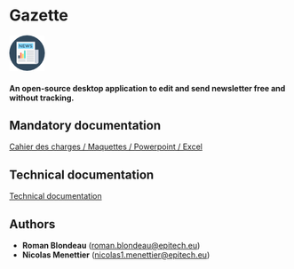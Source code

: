 # Gazette

![logo](Misc/newspaper.png)

#### An open-source desktop application to edit and send newsletter free and without tracking.

## Mandatory documentation

[Cahier des charges / Maquettes / Powerpoint / Excel](Doc/README.md)

## Technical documentation

[Technical documentation](Sources/README.md)

## Authors

* **Roman Blondeau**   (roman.blondeau@epitech.eu)
* **Nicolas Menettier**   (nicolas1.menettier@epitech.eu)
